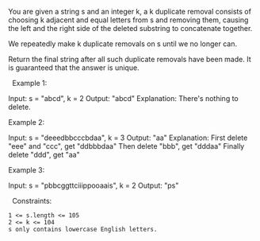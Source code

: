 You are given a string s and an integer k, a k duplicate removal consists of choosing k adjacent and equal letters from s and removing them, causing the left and the right side of the deleted substring to concatenate together.

We repeatedly make k duplicate removals on s until we no longer can.

Return the final string after all such duplicate removals have been made. It is guaranteed that the answer is unique.

 
Example 1:

Input: s = "abcd", k = 2
Output: "abcd"
Explanation: There's nothing to delete.

Example 2:

Input: s = "deeedbbcccbdaa", k = 3
Output: "aa"
Explanation: 
First delete "eee" and "ccc", get "ddbbbdaa"
Then delete "bbb", get "dddaa"
Finally delete "ddd", get "aa"

Example 3:

Input: s = "pbbcggttciiippooaais", k = 2
Output: "ps"


 
Constraints:


	1 <= s.length <= 105
	2 <= k <= 104
	s only contains lowercase English letters.

